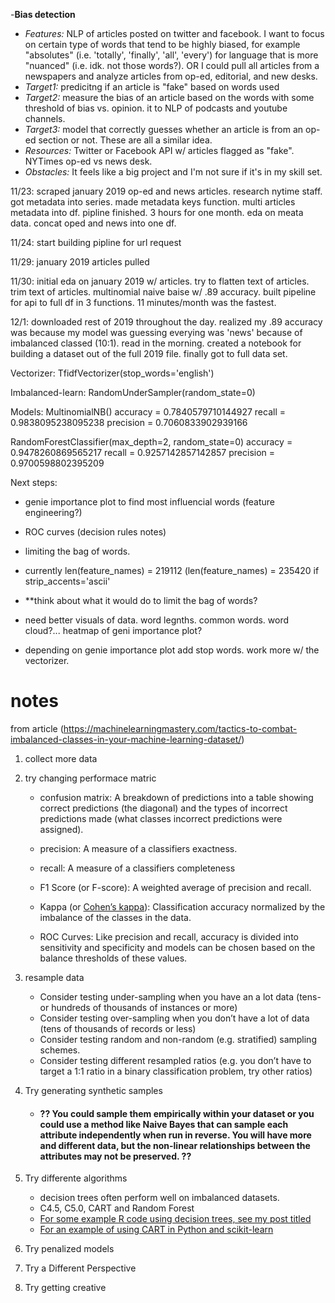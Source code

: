 -**Bias detection** 
- *Features:* NLP of articles posted on twitter and facebook.  I want to focus on certain type of words that tend to be highly biased, for example "absolutes"  (i.e. 'totally', 'finally', 'all', 'every') for language that is more "nuanced" (i.e. idk. not those words?). OR I could pull all articles from a newspapers and analyze articles from op-ed, editorial, and new desks.
- *Target1:* predicitng if an article is "fake" based on words used
- *Target2:* measure the bias of an article based on the words with some threshold of bias vs. opinion. it to NLP of podcasts and youtube channels.
- *Target3:* model that correctly guesses whether an article is from an op-ed section or not. These are all a similar idea.
- *Resources:* Twitter or Facebook API w/ articles flagged as "fake". NYTimes op-ed vs news desk.
- *Obstacles:* It feels like a big project and I'm not sure if it's in my skill set. 


11/23: scraped january 2019 op-ed and news articles. research nytime staff. got metadata into series. made metadata keys function. multi articles metadata into df. pipline finished. 3 hours for one month. eda on meata data. concat oped and news into one df.

11/24: start building pipline for url request

11/29: january 2019 articles pulled

11/30: initial eda on january 2019 w/ articles. try to flatten text of articles. trim text of articles. multinomial naive baise w/ .89 accuracy. built pipeline for api to full df in 3 functions. 11 minutes/month was the fastest. 

12/1: downloaded rest of 2019 throughout the day. realized my .89 accuracy was because my model was guessing everying was 'news' because of imbalanced classed (10:1). read in the morning. created a notebook for building a dataset out of the full 2019 file. finally got to full data set.

Vectorizer:
TfidfVectorizer(stop_words='english')

Imbalanced-learn: 
RandomUnderSampler(random_state=0)

Models: 
MultinomialNB()
accuracy = 0.7840579710144927
recall = 0.9838095238095238
precision = 0.7060833902939166

RandomForestClassifier(max_depth=2, random_state=0)
accuracy = 0.9478260869565217
recall = 0.9257142857142857
precision = 0.9700598802395209

Next steps:
- genie importance plot to find most influencial words (feature engineering?)

- ROC curves (decision rules notes)

- limiting the bag of words. 

- currently len(feature_names) = 219112 (len(feature_names) = 235420 if strip_accents='ascii'
- **think about what it would do to limit the bag of words?

- need better visuals of data. word legnths. common words. word cloud?... heatmap of geni importance plot?

- depending on genie importance plot add stop words. work more w/ the vectorizer. 









# notes

from article (https://machinelearningmastery.com/tactics-to-combat-imbalanced-classes-in-your-machine-learning-dataset/)

1. collect more data
2. try changing performace matric
    - confusion matrix: A breakdown of predictions into a table showing correct predictions (the diagonal) and the types of incorrect predictions made (what classes incorrect predictions were assigned).
    
    - precision: A measure of a classifiers exactness.
    
    - recall: A measure of a classifiers completeness
    
    - F1 Score (or F-score): A weighted average of precision and recall.


    * Kappa (or [Cohen’s kappa](https://en.wikipedia.org/wiki/Cohen%27s_kappa)): Classification accuracy normalized by the imbalance of the classes in the data.
    
    * ROC Curves: Like precision and recall, accuracy is divided into sensitivity and specificity and models can be chosen based on the balance thresholds of these values.
    
3. resample data

    - Consider testing under-sampling when you have an a lot data (tens- or hundreds of thousands of instances or more)
    - Consider testing over-sampling when you don’t have a lot of data (tens of thousands of records or less)
    - Consider testing random and non-random (e.g. stratified) sampling schemes.
    - Consider testing different resampled ratios (e.g. you don’t have to target a 1:1 ratio in a binary classification problem, try other ratios)
    
    
4. Try generating synthetic samples
    
    - #### ?? You could sample them empirically within your dataset or you could use a method like Naive Bayes that can sample each attribute independently when run in reverse. **You will have more and different data, but the non-linear relationships between the attributes may not be preserved.** ??

5. Try differente algorithms
    - decision trees often perform well on imbalanced datasets. 
    - C4.5, C5.0, CART and Random Forest
    - [For some example R code using decision trees, see my post titled](http://machinelearningmastery.com/non-linear-classification-in-r-with-decision-trees/)
    - [For an example of using CART in Python and scikit-learn](http://machinelearningmastery.com/get-your-hands-dirty-with-scikit-learn-now/)
    
6. Try penalized models
7. Try a Different Perspective
8. Try getting creative
